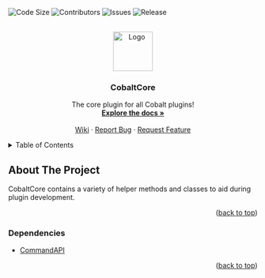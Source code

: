 <div id="top"></div>

<!-- PROJECT SHIELDS -->
<!--
*** I'm using markdown "reference style" links for readability.
*** Reference links are enclosed in brackets [ ] instead of parentheses ( ).
*** See the bottom of this document for the declaration of the reference variables
*** for contributors-url, forks-url, etc. This is an optional, concise syntax you may use.
*** https://www.markdownguide.org/basic-syntax/#reference-style-links
-->
![Code Size][code-size-shield]
![Contributors][contributors-shield]
![Issues][issues-shield]
![Release][release-shield]


<!-- PROJECT LOGO -->
<br />
<div align="center">
  <a href="https://cdn.discordapp.com/attachments/930205704525070357/958314726004240434">
    <img src="https://cdn.discordapp.com/attachments/930205704525070357/958314726004240434/CobaltLogo1.png" alt="Logo" width="80" height="80">
  </a>

  <h3 align="center">CobaltCore</h3>

  <p align="center">
    The core plugin for all Cobalt plugins!
    <br />
    <a href="https://github.com/Fusion1013/CobaltCore"><strong>Explore the docs »</strong></a>
    <br />
    <br />
    <a href="https://github.com/Fusion1013/CobaltCore">Wiki</a>
    ·
    <a href="https://github.com/Fusion1013/CobaltCore/issues">Report Bug</a>
    ·
    <a href="https://github.com/Fusion1013/CobaltCore/issues">Request Feature</a>
  </p>
</div>



<!-- TABLE OF CONTENTS -->
<details>
  <summary>Table of Contents</summary>
  <ol>
    <li>
      <a href="#about-the-project">About The Project</a>
      <ul>
        <li><a href="#dependencies">Dependencies</a></li>
      </ul>
    </li>
  </ol>
</details>



<!-- ABOUT THE PROJECT -->
## About The Project
CobaltCore contains a variety of helper methods and classes to aid during plugin development.

<p align="right">(<a href="#top">back to top</a>)</p>

### Dependencies
* [CommandAPI](https://github.com/JorelAli/CommandAPI)

<p align="right">(<a href="#top">back to top</a>)</p>

<!-- MARKDOWN LINKS & IMAGES -->
<!-- https://www.markdownguide.org/basic-syntax/#reference-style-links -->
<!-- https://shields.io/ -->
[code-size-shield]: https://img.shields.io/github/languages/code-size/Fusion1013/CobaltCore.svg?style=for-the-badge
[contributors-shield]: https://img.shields.io/github/contributors/Fusion1013/CobaltCore.svg?style=for-the-badge
[issues-shield]: https://img.shields.io/github/issues/Fusion1013/CobaltCore.svg?style=for-the-badge
[release-shield]: https://img.shields.io/github/v/release/Fusion1013/CobaltCore.svg?style=for-the-badge

